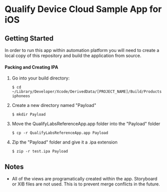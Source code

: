 # Qualify Device Cloud Sample App for iOS

## Getting Started
In order to run this app within automation platform you will need to create a local copy of this repository and build the application from source.

#### Packing and Creating IPA
1. Go into your build directory: 

	```
	$ cd ~/Library/Developer/Xcode/DerivedData/[PROJECT_NAME]/Build/Products/Debug-iphoneos
	```

2. Create a new directory named "Payload"

	```
	$ mkdir Payload
	```

3. Move the QualifyLabsReferenceApp.app folder into the "Payload" folder

	```
	$ cp -r QualifyLabsReferenceApp.app Payload
	```

4. Zip the "Payload" folder and give it a .ipa extension

	```
	$ zip -r test.ipa Payload
	```

## Notes
* All of the views are programatically created within the app. Storyboard or XIB files are not used. This is to prevent merge conflicts in the future.

